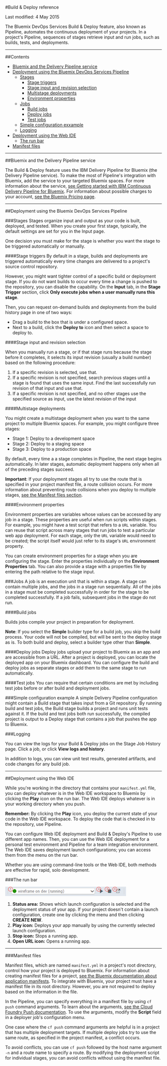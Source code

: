 #Build & Deploy reference

Last modified: 4 May 2015

The Bluemix DevOps Services Build & Deploy feature, also known as Pipeline, automates the continuous deployment of your projects. In a project's Pipeline, sequences of stages retrieve input and run jobs, such as builds, tests, and deployments.

---
##Contents
* [Bluemix and the Delivery Pipeline service](#service)
* [Deployment using the Bluemix DevOps Services Pipeline](#auto)
  * [Stages](#key)
    * [Stage triggers](#pipeline_automatic)
    * [Stage input and revision selection](#revisions)
    * [Multistage deployments](#multi)
    * [Environment properties](#env_props)
  * [Jobs](#jobs)
    * [Build jobs](#builds)
    * [Deploy jobs](#deploys)
    * [Test jobs](#tests)
  * [Simple configuration exxample](#example)
  * [Logging](#logs)
* [Deployment using the Web IDE](#manual)
  * [The run bar](#runbar)
* [Manifest files](#manifests)

---

<a name="service"></a>
##Bluemix and the Delivery Pipeline service

The Build & Deploy feature uses the IBM Delivery Pipeline for Bluemix (the Delivery Pipeline service). To make the most of Pipeline's integration with Bluemix, add the service to your targeted Bluemix spaces. For more information about the service, [see Getting started with IBM Continuous Delivery Pipeline for Bluemix][2]. For information about possible charges to your account, [see the Bluemix Pricing page][4].

---

<a name="auto"></a>
##Deployment using the Bluemix DevOps Services Pipeline


<a name="key"></a>

###Stages
Stages organize input and output as your code is built, deployed, and tested. When you create your first stage, typically, the default settings are set for you in the Input page. 

One decision you must make for the stage is whether you want the stage to be triggered automatically or manually.

<a name="pipeline_automatic"></a>
####Stage triggers
By default in a stage, builds and deployments are triggered automatically every time changes are delivered to a project's source control repository. 

However, you might want tighter control of a specific build or deployment stage. If you do not want builds to occur every time a change is pushed to the repository, you can disable the capability. On the **Input** tab, in the **Stage Trigger** section, click **Only execute jobs when a user manually runs this stage**. 

Then, you can request on-demand builds and deployments from the build history page in one of two ways:
* Drag a build to the box that is under a configured space.
* Next to a build, click the **Deploy to** icon and then select a space to deploy to.

<a name="revisions"></a>
####Stage input and revision selection

When you manually run a stage, or if that stage runs because the stage before it completes, it selects its input revision (usually a build number) based on the following procedure:

1. If a specific revision is selected, use that. 
2. If a specific revision is not specified, search previous stages until a stage is found that uses the same input. Find the last successfully run revision of that input and use that.
3. If a specific revision is not specified, and no other stages use the specified source as input, use the latest revision of the input


<a name="multi"></a>
####Multistage deployments

You might create a multistage deployment when you want to the same project to multiple Bluemix spaces. For example, you might configure three stages: 
* Stage 1: Deploy to a development space
* Stage 2: Deploy to a staging space
* Stage 3: Deploy to a production space

By default, every time a a stage completes in Pipeline, the next stage begins automatically. In later stages, automatic deployment happens only when all of the preceding stages succeed. 

**Important**: If your deployment stages all try to use the route that is specified in your project manifest file, a route collision occurs. For more information about preventing route collisions when you deploy to multiple stages, [see the Manifest files section][6].

<a name="env_props"></a>
####Environment properties

Environment properties are variables whose values can be accessed by any job in a stage. These properties are useful when run scripts within stages. For example, you might have a test script that refers to a `URL` variable. You can reuse that script across many stages that run jobs to test a particular web app deployment. For each stage, only the `URL` variable would need to be created; the script itself would just refer to its stage's `URL` environment property. 

You can create environment properties for a stage when you are configuring the stage. Enter the properties individually on the **Environment Properties** tab. You can also provide a stage with a properties file by entering the path relative to the stage input. 

<a name="jobs"></a>
###Jobs
A job is an execution unit that is within a stage. A stage can contain multiple jobs, and the jobs in a stage run sequentially. All of the jobs in a stage must be completed successfully in order for the stage to be completed successfully. If a job fails, subsequent jobs in the stage do not run.

<a name="builds"></a>
####Build jobs

Builds jobs compile your project in preparation for deployment. 

**Note**: If you select the **Simple** builder type for a build job, you skip the build process. Your code will not be compiled, but will be sent to the deploy stage as is. To both build and deploy, select a builder type other than **Simple**. 

<a name="deploys"></a>
####Deploy jobs
Deploy jobs upload your project to Bluemix as an app and are accessible from a URL. After a project is deployed, you can locate the deployed app on your Bluemix dashboard. You can configure the build and deploy jobs as separate stages or add them to the same stage to run automatically.

<a name="tests"></a>
####Test jobs
You can require that certain conditions are met by including test jobs before or after build and deployment jobs.

<a name="example"></a>
###Simple configuration example
A simple Delivery Pipeline configuration might contain a Build stage that takes input from a Git repository.  By running build and test jobs, the Build stage builds a project and runs unit tests against it. If the build and test jobs both run successfully, the compiled project is output to a Deploy stage that contains a job that pushes the app to Bluemix.




<a name="logs"></a>
###Logging

You can view the logs for your Build & Deploy jobs on the Stage Job History page. Click a job, or click **View logs and history**.

In addition to logs, you can view unit test results, generated artifacts, and code changes for any build job.




---
<a name="manual"></a>
##Deployment using the Web IDE

While you're working in the directory that contains your `manifest.yml` file, you can deploy whatever is in the Web IDE workspace to Bluemix by clicking the **Play** icon on the run bar.  The Web IDE deploys whatever is in your working directory when you push.

**Remember:** By clicking the **Play** icon, you deploy the current state of your code in the Web IDE workspace. To deploy the code that is checked in to the repository, use Pipeline.

You can configure Web IDE deployment and Build & Deploy's Pipeline to use different app names. Then, you can use the Web IDE deployment for a personal test environment and Pipeline for a team integration environment. The Web IDE saves deployment launch configurations; you can access them from the menu on the run bar. 

Whether you are using command-line tools or the Web IDE, both methods are effective for rapid, solo development. 


<a name="runbar"></a>
###The run bar

![Annotated Run Bar screenshot][7]

1. **Status area:** Shows which launch configuration is selected and the deployment status of your app. If your project doesn't contain a launch configuration, create one by clicking the menu and then clicking **CREATE NEW**.
2. **Play icon:** Deploys your app manually by using the currently selected launch configuration.
3. **Stop icon:** Stops a running app. 
4. **Open URL icon:** Opens a running app. 

---

<a name="manifests"></a>
###Manifest files

Manifest files, which are named `manifest.yml` in a project's root directory, control how your project is deployed to Bluemix. For information about creating manifest files for a project, [see the Bluemix documentation about application manifests][1]. To integrate with Bluemix, your project must have a manifest file in its root directory. However, you are not required to deploy based on the information in the file. 

In the Pipeline, you can specify everything in a manifest file by using `cf push` command arguments. To learn about the arguments, [see the Cloud Foundry Push documentation][3]. To use the arguments, modify the **Script** field in a deployer job's configuration menu.

One case where the `cf push` command arguments are helpful is in a project that has multiple deployment targets. If multiple deploy jobs try to use the same route, as specified in the project manifest, a conflict occurs. 

To avoid conflicts, you can use `cf push` followed by the host name argument `-n` and a route name to specify a route. By modifying the deployment script for individual stages, you can avoid conflicts without using the manifest file.

 
[1]: https://www.ng.bluemix.net/docs/#manageapps/index-gentopic2.html#appmanifest
[2]: https://www.ng.bluemix.net/docs/#services/DeliveryPipeline/index.html#getstartwithCD
[3]: http://docs.cloudfoundry.org/devguide/installcf/whats-new-v6.html#push
[4]: https://console.ng.bluemix.net/?ace_base=true/#/pricing/cloudOEPaneId=pricing
[5]: ./images/open_logs.png
[6]: #manifests
[7]: ./images/runbar-annotated.png
